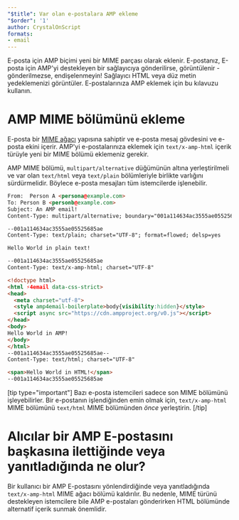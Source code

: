 ```yaml
---
"$title": Var olan e-postalara AMP ekleme
"$order": '1'
author: CrystalOnScript
formats:
- email
---
```


E-posta için AMP biçimi yeni bir MIME parçası olarak eklenir. E-postanız, E-posta için AMP'yi destekleyen bir sağlayıcıya gönderilirse, görüntülenir - gönderilmezse, endişelenmeyin! Sağlayıcı HTML veya düz metin yedeklemenizi görüntüler. E-postalarınıza AMP eklemek için bu kılavuzu kullanın.

# AMP MIME bölümünü ekleme

E-posta bir [MIME ağacı](https://en.wikipedia.org/wiki/MIME) yapısına sahiptir ve e-posta mesaj gövdesini ve e-posta ekini içerir. AMP'yi e-postalarınıza eklemek için `text/x-amp-html` içerik türüyle yeni bir MIME bölümü eklemeniz gerekir.

AMP MIME bölümü, `multipart/alternative` düğümünün altına yerleştirilmeli ve var olan `text/html` veya `text/plain` bölümleriyle birlikte varlığını sürdürmelidir. Böylece e-posta mesajları tüm istemcilerde işlenebilir.

```html
From:  Person A <persona@example.com>
To: Person B <personb@example.com>
Subject: An AMP email!
Content-Type: multipart/alternative; boundary="001a114634ac3555ae05525685ae"

--001a114634ac3555ae05525685ae
Content-Type: text/plain; charset="UTF-8"; format=flowed; delsp=yes

Hello World in plain text!

--001a114634ac3555ae05525685ae
Content-Type: text/x-amp-html; charset="UTF-8"

<!doctype html>
<html ⚡4email data-css-strict>
<head>
  <meta charset="utf-8">
  <style amp4email-boilerplate>body{visibility:hidden}</style>
  <script async src="https://cdn.ampproject.org/v0.js"></script>
</head>
<body>
Hello World in AMP!
</body>
</html>
--001a114634ac3555ae05525685ae--
Content-Type: text/html; charset="UTF-8"

<span>Hello World in HTML!</span>
--001a114634ac3555ae05525685ae
```

[tip type="important"] Bazı e-posta istemcileri sadece son MIME bölümünü işleyebilirler. Bir e-postanın işlendiğinden emin olmak için, `text/x-amp-html` MIME bölümünü `text/html` MIME bölümünden _önce_ yerleştirin. [/tip]

# Alıcılar bir AMP E-postasını başkasına ilettiğinde veya yanıtladığında ne olur?

Bir kullanıcı bir AMP E-postasını yönlendirdiğinde veya yanıtladığında `text/x-amp-html` MIME ağacı bölümü kaldırılır. Bu nedenle, MIME türünü destekleyen istemcilere bile AMP e-postaları gönderirken HTML bölümünde alternatif içerik sunmak önemlidir.
